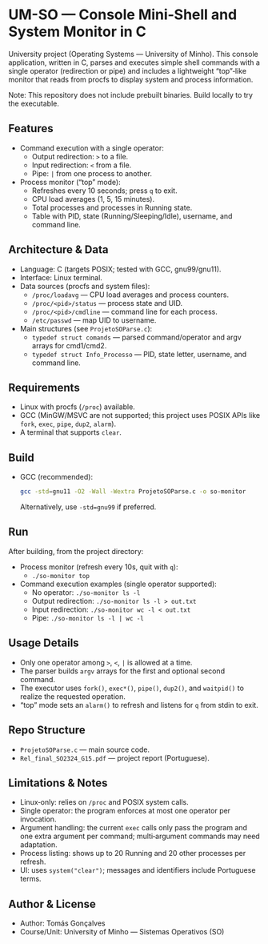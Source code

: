 # UM-SO — Console Mini‑Shell and System Monitor in C

University project (Operating Systems — University of Minho). This console application, written in C, parses and executes simple shell commands with a single operator (redirection or pipe) and includes a lightweight “top”‑like monitor that reads from procfs to display system and process information.

Note: This repository does not include prebuilt binaries. Build locally to try the executable.

## Features
- Command execution with a single operator:
  - Output redirection: `>` to a file.
  - Input redirection: `<` from a file.
  - Pipe: `|` from one process to another.
- Process monitor (“top” mode):
  - Refreshes every 10 seconds; press `q` to exit.
  - CPU load averages (1, 5, 15 minutes).
  - Total processes and processes in Running state.
  - Table with PID, state (Running/Sleeping/Idle), username, and command line.

## Architecture & Data
- Language: C (targets POSIX; tested with GCC, gnu99/gnu11).
- Interface: Linux terminal.
- Data sources (procfs and system files):
  - `/proc/loadavg` — CPU load averages and process counters.
  - `/proc/<pid>/status` — process state and UID.
  - `/proc/<pid>/cmdline` — command line for each process.
  - `/etc/passwd` — map UID to username.
- Main structures (see `ProjetoSOParse.c`):
  - `typedef struct comands` — parsed command/operator and argv arrays for cmd1/cmd2.
  - `typedef struct Info_Processo` — PID, state letter, username, and command line.

## Requirements
- Linux with procfs (`/proc`) available.
- GCC (MinGW/MSVC are not supported; this project uses POSIX APIs like `fork`, `exec`, `pipe`, `dup2`, `alarm`).
- A terminal that supports `clear`.

## Build
- GCC (recommended):
  ```bash
  gcc -std=gnu11 -O2 -Wall -Wextra ProjetoSOParse.c -o so-monitor
  ```
  Alternatively, use `-std=gnu99` if preferred.

## Run
After building, from the project directory:
- Process monitor (refresh every 10s, quit with `q`):
  - `./so-monitor top`
- Command execution examples (single operator supported):
  - No operator: `./so-monitor ls -l`
  - Output redirection: `./so-monitor ls -l > out.txt`
  - Input redirection: `./so-monitor wc -l < out.txt`
  - Pipe: `./so-monitor ls -l | wc -l`

## Usage Details
- Only one operator among `>`, `<`, `|` is allowed at a time.
- The parser builds `argv` arrays for the first and optional second command.
- The executor uses `fork()`, `exec*()`, `pipe()`, `dup2()`, and `waitpid()` to realize the requested operation.
- “top” mode sets an `alarm()` to refresh and listens for `q` from stdin to exit.

## Repo Structure
- `ProjetoSOParse.c` — main source code.
- `Rel_final_SO2324_G15.pdf` — project report (Portuguese).

## Limitations & Notes
- Linux‑only: relies on `/proc` and POSIX system calls.
- Single operator: the program enforces at most one operator per invocation.
- Argument handling: the current `exec` calls only pass the program and one extra argument per command; multi‑argument commands may need adaptation.
- Process listing: shows up to 20 Running and 20 other processes per refresh.
- UI: uses `system("clear")`; messages and identifiers include Portuguese terms.

## Author & License
- Author: Tomás Gonçalves
- Course/Unit: University of Minho — Sistemas Operativos (SO)